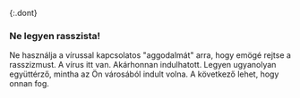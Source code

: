 {:.dont} 
 ### Ne legyen rasszista! 

  Ne használja a vírussal kapcsolatos "aggodalmát" arra, hogy emögé rejtse a rasszizmust. A vírus itt van. Akárhonnan indulhatott. Legyen ugyanolyan együttérző, mintha az Ön városából indult volna. A következő lehet, hogy onnan fog.
